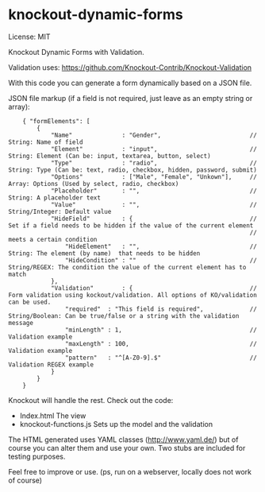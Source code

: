 knockout-dynamic-forms
======================
License: MIT

Knockout Dynamic Forms with Validation.

Validation uses: https://github.com/Knockout-Contrib/Knockout-Validation

With this code you can generate a form dynamically based on a JSON file.

JSON file markup (if a field is not required, just leave as an empty string or array):

        { "formElements": [
            {
                "Name"              : "Gender",                         // String: Name of field
                "Element"           : "input",                          // String: Element (Can be: input, textarea, button, select)
                "Type"              : "radio",                          // String: Type (Can be: text, radio, checkbox, hidden, password, submit)
                "Options"           : ["Male", "Female", "Unkown"],     // Array: Options (Used by select, radio, checkbox)
                "Placeholder"       : "",                               // String: A placeholder text
                "Value"             : "",                               // String/Integer: Default value 
                "HideField"         : {                                 // Set if a field needs to be hidden if the value of the current element
                                                                        // meets a certain condition
                    "HideElement"   : "",                               // String: The element (by name)  that needs to be hidden
                    "HideCondition" : ""                                // String/REGEX: The condition the value of the current element has to match
                },
                "Validation"        : {                                 // Form validation using kockout/validation. All options of KO/validation can be used.
                    "required"  : "This field is required",             // String/Boolean: Can be true/false or a string with the validation message
                    "minLength" : 1,                                    // Validation example
                    "maxLength" : 100,                                  // Validation example
                    "pattern"   : "^[A-Z0-9].$"                         // Validation REGEX example
                }
            }
        } 
 
Knockout will handle the rest. Check out the code:

* Index.html                    The view 
* knockout-functions.js         Sets up the model and the validation 
        
The HTML generated uses YAML classes (http://www.yaml.de/) but of course you can alter them and use your own.
Two stubs are included for testing purposes.

Feel free to improve or use. 
(ps, run on a webserver, locally does not work of course)
